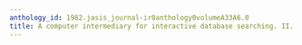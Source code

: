```yaml
---
anthology_id: 1982.jasis_journal-ir0anthology0volumeA33A6.0
title: A computer intermediary for interactive database searching. II. Evaluation
---
```


